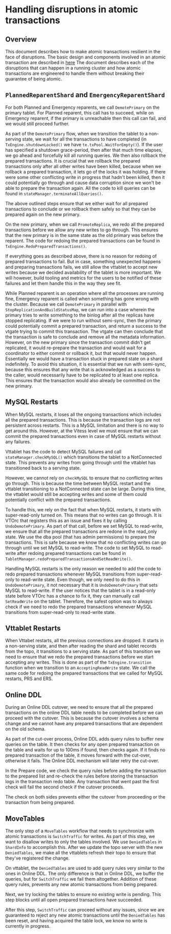 # Handling disruptions in atomic transactions

## Overview

This document describes how to make atomic transactions resilient in the face of disruptions. The basic design and components involved in an atomic transaction are described in [here](./TwoPhaseCommitDesign.md) The document describes each of the disruptions that can happen in a running cluster and how atomic transactions are engineered to handle them without breaking their guarantee of being atomic.

## `PlannedReparentShard` and `EmergencyReparentShard`

For both Planned and Emergency reparents, we call `DemotePrimary` on the primary tablet. For Planned reparent, this call has to succeed, while on Emergency reparent, if the primary is unreachable then this call can fail, and we would still proceed further.

As part of the `DemotePrimary` flow, when we transition the tablet to a non-serving state, we wait for all the transactions to have completed (in `TxEngine.shutdownLocked()` we have `te.txPool.WaitForEmpty()`). If the user has specified a shutdown grace-period, then after that much time elapses, we go ahead and forcefully kill all running queries. We then also rollback the prepared transactions. It is crucial that we rollback the prepared transactions only after all other writes have been killed, because when we rollback a prepared transaction, it lets go of the locks it was holding. If there were some other conflicting write in progress that hadn't been killed, then it could potentially go through and cause data corruption since we won't be able to prepare the transaction again. All the code to kill queries can be found in `stateManager.terminateAllQueries()`.

The above outlined steps ensure that we either wait for all prepared transactions to conclude or we rollback them safely so that they can be prepared again on the new primary.

On the new primary, when we call `PromoteReplica`, we redo all the prepared transactions before we allow any new writes to go through. This ensures that the new primary is in the same state as the old primary was before the reparent. The code for redoing the prepared transactions can be found in `TxEngine.RedoPreparedTransactions()`.

If everything goes as described above, there is no reason for redoing of prepared transactions to fail. But in case, something unexpected happens and preparing transactions fails, we still allow the vttablet to accept new writes because we decided availability of the tablet is more important. We will however, build tooling and metrics for the users to be notified of these failures and let them handle this in the way they see fit.

While Planned reparent is an operation where all the processes are running fine, Emergency reparent is called when something has gone wrong with the cluster. Because we call `DemotePrimary` in parallel with `StopReplicationAndBuildStatusMap`, we can run into a case wherein the primary tries to write something to the binlog after all the replicas have stopped replicating. If we were to run without semi-sync, then the primary could potentially commit a prepared transaction, and return a success to the vtgate trying to commit this transaction. The vtgate can then conclude that the transaction is safe to conclude and remove all the metadata information. However, on the new primary since the transaction commit didn't get replicated, it would re-prepare the transaction and would wait for a coordinator to either commit or rollback it, but that would never happen. Essentially we would have a transaction stuck in prepared state on a shard indefinitely. To avoid this situation, it is essential that we run with semi-sync, because this ensures that any write that is acknowledged as a success to the caller, would necessarily have to be replicated to at least one replica. This ensures that the transaction would also already be committed on the new primary.

## MySQL Restarts

When MySQL restarts, it loses all the ongoing transactions which includes all the prepared transactions. This is because the transaction logs are not persistent across restarts. This is a MySQL limitation and there is no way to get around this. However, at the Vitess level we must ensure that we can commit the prepared transactions even in case of MySQL restarts without any failures. 

Vttablet has the code to detect MySQL failures and call `stateManager.checkMySQL()` which transitions the tablet to a NotConnected state. This prevents any writes from going through until the vttablet has transitioned back to a serving state.

However, we cannot rely on `checkMySQL` to ensure that no conflicting writes go through. This is because the time between MySQL restart and the vttablet transitioning to a NotConnected state can be large. During this time, the vttablet would still be accepting writes and some of them could potentially conflict with the prepared transactions. 

To handle this, we rely on the fact that when MySQL restarts, it starts with super-read-only turned on. This means that no writes can go through. It is VTOrc that registers this as an issue and fixes it by calling `UndoDemotePrimary`. As part of that call, before we set MySQL to read-write, we ensure that all the prepared transactions are redone in the read_only state. We use the dba pool (that has admin permissions) to prepare the transactions. This is safe because we know that no conflicting writes can go through until we set MySQL to read-write. The code to set MySQL to read-write after redoing prepared transactions can be found in `TabletManager.redoPreparedTransactionsAndSetReadWrite()`.

Handling MySQL restarts is the only reason we needed to add the code to redo prepared transactions whenever MySQL transitions from super-read-only to read-write state. Even though, we only need to do this in `UndoDemotePrimary`, it not necessary that it is `UndoDemotePrimary` that sets MySQL to read-write. If the user notices that the tablet is in a read-only state before VTOrc has a chance to fix it, they can manually call `SetReadWrite` on the tablet. 
Therefore, the safest option was to always check if we need to redo the prepared transactions whenever MySQL transitions from super-read-only to read-write state.

## Vttablet Restarts

When Vttabet restarts, all the previous connections are dropped. It starts in a non-serving state, and then after reading the shard and tablet records from the topo, it transitions to a serving state. 
As part of this transition we need to ensure that we redo the prepared transactions before we start accepting any writes. This is done as part of the `TxEngine.transition` function when we transition to an `AcceptingReadWrite` state. We call the same code for redoing the prepared transactions that we called for MySQL restarts, PRS and ERS.

## Online DDL

During an Online DDL cutover, we need to ensure that all the prepared transactions on the online DDL table needs to be completed before we can proceed with the cutover. 
This is because the cutover involves a schema change and we cannot have any prepared transactions that are dependent on the old schema.

As part of the cut-over process, Online DDL adds query rules to buffer new queries on the table.
It then checks for any open prepared transaction on the table and waits for up to 100ms if found, then checks again.
If it finds no prepared transaction of the table, it moves forward with the cut-over, otherwise it fails. The Online DDL mechanism will later retry the cut-over.

In the Prepare code, we check the query rules before adding the transaction to the prepared list and re-check the rules before storing the transaction logs in the transaction redo table.
Any transaction that went past the first check will fail the second check if the cutover proceeds.

The check on both sides prevents either the cutover from proceeding or the transaction from being prepared.

## MoveTables

The only step of a `MoveTables` workflow that needs to synchronize with atomic transactions is `SwitchTraffic` for writes. As part of this step, we want to disallow writes to only the tables involved. We use `DeniedTables` in `ShardInfo` to accomplish this. After we update the topo server with the new `DeniedTables`, we make all the vttablets refresh their topo to ensure that they've registered the change.

On vttablet, the `DeniedTables` are used to add query rules very similar to the ones in Online DDL. The only difference is that in Online DDL, we buffer the queries, but for `SwitchTraffic` we fail them altogether. Addition of these query rules, prevents any new atomic transactions from being prepared.

Next, we try locking the tables to ensure no existing write is pending. This step blocks until all open prepared transactions have succeeded.

After this step, `SwitchTraffic` can proceed without any issues, since we are guaranteed to reject any new atomic transactions until the `DeniedTables` has been reset, and having acquired the table lock, we know no write is currently in progress.
